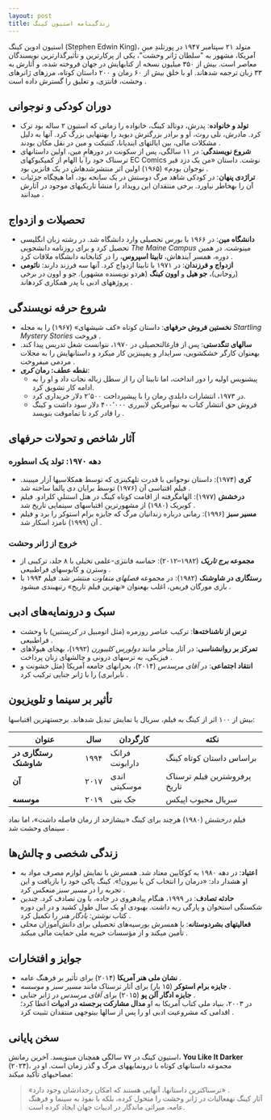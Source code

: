 ```yaml
---
layout: post
title: زندگینامه استیون کینگ
---
```


استیون ادوین کینگ (Stephen Edwin King)، متولد ۲۱ سپتامبر ۱۹۴۷ در پورتلندِ مینِ آمریکا، مشهور به "سلطان ژانر وحشت"، یکی از پرکارترین و تأثیرگذارترین نویسندگان معاصر است. بیش از ۳۵۰ میلیون نسخه از کتابهایش در جهان فروخته شده، و آثارش به ۳۳ زبان ترجمه شدهاند. او با خلق بیش از ۶۰ رمان و ۲۰۰ داستان کوتاه، مرزهای ژانرهای وحشت، فانتزی، و تعلیق را گسترش داده است .  

## دوران کودکی و نوجوانی  
- **تولد و خانواده**: پدرش، دونالد کینگ، خانواده را زمانی که استیون ۲ ساله بود ترک کرد. مادرش، نلی روث، او و برادر بزرگترش دیوید را بهتنهایی بزرگ کرد. آنها به دلیل مشکلات مالی، بین ایالتهای ایندیانا، کنتیکت و مین در نقل مکان بودند .  
- **شروع نویسندگی**: در ۱۱ سالگی، پس از سکونت در دورهامِ مین، اولین داستانهای ترسناک خود را با الهام از کمیکبوکهای EC Comics نوشت. داستان «من یک دزد قبر نوجوان بودم» (۱۹۶۵) اولین اثر منتشرشدهاش در یک فانزین بود .  
- **تراژدی پنهان**: در کودکی شاهد مرگ دوستش در یک سانحه بود، اما هیچگاه جزئیات آن را بهخاطر نیاورد. برخی منتقدان این رویداد را منشأ تاریکیهای موجود در آثارش میدانند .  

## تحصیلات و ازدواج  
- **دانشگاه مین**: در ۱۹۶۶ با بورس تحصیلی وارد دانشگاه شد. در رشته زبان انگلیسی تحصیل کرد و برای روزنامه دانشجویی *The Maine Campus* مینوشت. در همین دوره، همسر آیندهاش، **تابیتا اسپروس**، را در کتابخانه دانشگاه ملاقات کرد .  
- **ازدواج و فرزندان**: در ۱۹۷۱ با تابیتا ازدواج کرد. آنها سه فرزند دارند: **نائومی** (روحانی)، **جو هیل** و **اوون کینگ** (هردو نویسنده مشهور). جو و اوون در برخی پروژههای ادبی با پدر همکاری کردهاند .  

## شروع حرفه نویسندگی  
- **نخستین فروش حرفهای**: داستان کوتاه «کف شیشهای» (۱۹۶۷) را به مجله *Startling Mystery Stories* فروخت .  
- **سالهای تنگدستی**: پس از فارغالتحصیلی در ۱۹۷۰، نتوانست شغل تدریس پیدا کند. بهعنوان کارگر خشکشویی، سرایدار و پمپبنزین کار میکرد و داستانهایش را به مجلات مردمی میفروخت .  
- **نقطه عطف: رمان *کری***:  
  - پیشنویس اولیه را دور انداخت، اما تابیتا آن را از سطل زباله نجات داد و او را به ادامه کار تشویق کرد.  
  - در ۱۹۷۳، انتشارات دابلدی رمان را با پیشپرداخت ۲٬۵۰۰ دلار خریداری کرد.  
  - فروش حق انتشار کتاب به نیوآمریکن لایبرری ۴۰۰٬۰۰۰ دلار سود داشت و کینگ را قادر کرد تا تماموقت بنویسد .  

## آثار شاخص و تحولات حرفهای  
### دهه ۱۹۷۰: تولد یک اسطوره  
- **کری** (۱۹۷۴): داستان نوجوانی با قدرت تلهکینزی که توسط همکلاسیها آزار میبیند. فیلم اقتباسی آن (۱۹۷۶) توسط برایان دی پالما ساخته شد .  
- **درخشش** (۱۹۷۷): الهامگرفته از اقامت کوتاه کینگ در هتل استنلیِ کلرادو. فیلم کوبریک (۱۹۸۰) از مشهورترین اقتباسهای سینمایی تاریخ شد .  
- **مسیر سبز** (۱۹۹۶): رمانی درباره زندانیان مرگ که جایزه برام استوکر را برد و فیلم آن (۱۹۹۹) نامزد اسکار شد .  

### خروج از ژانر وحشت  
- **مجموعه *برج تاریک*** (۱۹۸۲–۲۰۱۲): حماسه فانتزی-علمی تخیلی با ۸ جلد، ترکیبی از وسترن و کابوسهای فراطبیعی .  
- **رستگاری در شاوشنک** (۱۹۸۲): در مجموعه *فصلهای متفاوت* منتشر شد. فیلم ۱۹۹۴ با بازی مورگان فریمن، اغلب بهعنوان «بهترین فیلم تاریخ» رتبهبندی میشود .  

## سبک و درونمایه‌های ادبی  
- **ترس از ناشناخته‌ها**: ترکیب عناصر روزمره (مثل اتومبیل در *کریستین*) با وحشت فراطبیعی .  
- **تمرکز بر روانشناسی**: در آثار متأخر مانند *دولورس کلیبورن* (۱۹۹۲)، بهجای هیولاهای فیزیکی، به ترسهای درونی و چالشهای زنان پرداخت .  
- **انتقاد اجتماعی**: در *آقای مرسدس* (۲۰۱۴)، بحرانهای جامعه آمریکا (مثل خشونت و نابرابری) را با ژانر جنایی ترکیب کرد .  

## تأثیر بر سینما و تلویزیون  
بیش از ۱۰۰ اثر از کینگ به فیلم، سریال یا نمایش تبدیل شدهاند. برجستهترین اقتباسها:  

| **عنوان**         | **سال** | **کارگردان**       | **نکته**                     |  
|--------------------|---------|---------------------|------------------------------|  
| **رستگاری در شاوشنک** | ۱۹۹۴    | فرانک دارابونت     | براساس داستان کوتاه کینگ    |  
| **آن**             | ۲۰۱۷    | اندی موسکیتی       | پرفروشترین فیلم ترسناک تاریخ |  
| **موسسه**          | ۲۰۱۹    | جک بنی             | سریال محبوب اپیکس           |  

فیلم *درخشش* (۱۹۸۰) هرچند برای کینگ «بیشازحد از رمان فاصله داشت»، اما نماد سینمای وحشت شد .  

## زندگی شخصی و چالش‌ها  
- **اعتیاد**: در دهه ۱۹۸۰ به کوکایین معتاد شد. همسرش با نمایش لوازم مصرف مواد به او هشدار داد: «درمان را انتخاب کن یا بیرون!». کینگ پاکی خود را بازیافت و این تجربه را در *مسیر سبز* منعکس کرد .  
- **حادثه تصادف**: در ۱۹۹۹، هنگام پیادهروی در جاده، با ون تصادف کرد. چندین شکستگی استخوان و پارگی ریه داشت. بهبودی او یک سال طول کشید و در این دوره کتاب *نوشتن: یادگار هنر* را تکمیل کرد .  
- **فعالیتهای بشردوستانه**: با همسرش بورسیه‌های تحصیلی برای دانش‌آموزان محلی تأمین میکند و از مؤسسات خیریه ملی حمایت مالی میکند .  

## جوایز و افتخارات  
- **نشان ملی هنر آمریکا** (۲۰۱۴) برای تأثیر بر فرهنگ عامه .  
- **جایزه برام استوکر** (۱۵ بار) برای آثار ترسناک مانند *مسیر سبز* و *موسسه* .  
- **جایزه ادگار آلن پو** (۲۰۱۵) برای *آقای مرسدس* در ژانر جنایی .  
در ۲۰۰۳، بنیاد ملی کتاب آمریکا به او **مدال مشارکت برجسته در ادبیات** اعطا کرد؛ اقدامی که مشروعیت ادبی او را پس از سالها بیتوجهی منتقدان تثبیت کرد .  

## سخن پایانی  
استیون کینگ در ۷۷ سالگی همچنان مینویسد. آخرین رمانش، **You Like It Darker** (۲۰۲۴)، مجموعه داستانهای کوتاه با درونمایههای مرگ و گذر زمان است. او در مصاحبهای تأکید میکند:  
> «ترسناکترین داستانها، آنهایی هستند که امکان رخدادشان وجود دارد» .  
آثار کینگ نهفعالیات در ژانر وحشت را متحول کرده، بلکه با نفوذ به سینما و فرهنگ عامه، میراثی ماندگار در ادبیات جهان ایجاد کرده است.
